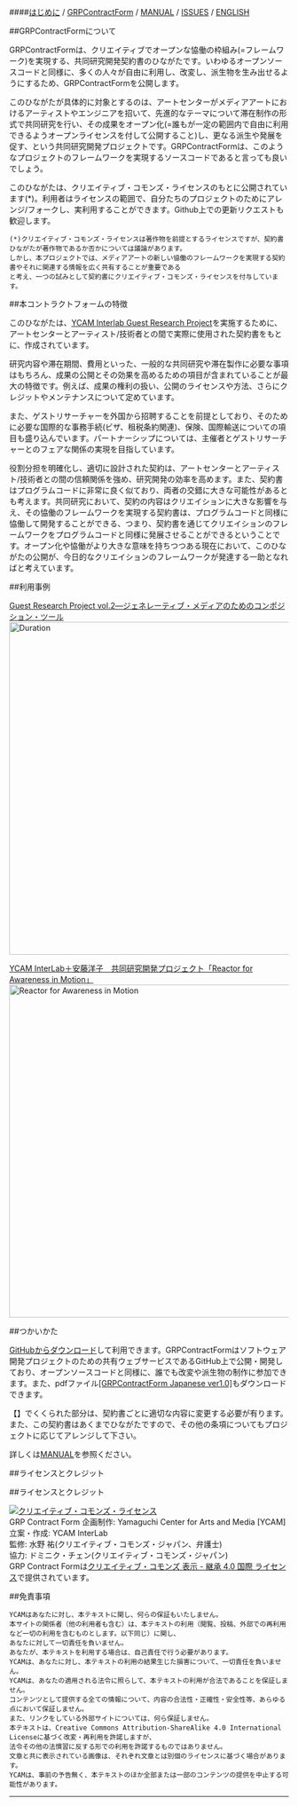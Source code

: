####[はじめに](http://interlab.ycam.jp/projects/grp-contract-form) /  [GRPContractForm](https://github.com/YCAMInterlab/GRPContractForm/blob/master/GRPContractForm_Japanese.md) /  [MANUAL](https://github.com/YCAMInterlab/GRPContractForm/wiki/MANUAL_Japanese) /  [ISSUES](https://github.com/YCAMInterlab/GRPContractForm/issues) /  [ENGLISH](http://interlab.ycam.jp/en/projects/grp-contract-form?preview=true)


##GRPContractFormについて


GRPContractFormは、クリエイティブでオープンな恊働の枠組み(=フレームワーク)を実現する、共同研究開発契約書のひながたです。いわゆるオープンソースコードと同様に、多くの人々が自由に利用し、改変し、派生物を生み出せるようにするため、GRPContractFormを公開します。  

このひながたが具体的に対象とするのは、アートセンターがメディアアートにおけるアーティストやエンジニアを招いて、先進的なテーマについて滞在制作の形式で共同研究を行い、その成果をオープン化(=誰もが一定の範囲内で自由に利用できるようオープンライセンスを付して公開すること)し、更なる派生や発展を促す、という共同研究開発プロジェクトです。GRPContractFormは、このようなプロジェクトのフレームワークを実現するソースコードであると言っても良いでしょう。  

このひながたは、クリエイティブ・コモンズ・ライセンスのもとに公開されています(*)。利用者はライセンスの範囲で、自分たちのプロジェクトのためにアレンジ/フォークし、実利用することができます。Github上での更新リクエストも歓迎します。  


```
(*)クリエイティブ・コモンズ・ライセンスは著作物を前提とするライセンスですが、契約書ひながたが著作物であるか否かについては議論があります。
しかし、本プロジェクトでは、メディアアートの新しい恊働のフレームワークを実現する契約書やそれに関連する情報を広く共有することが重要である
と考え、一つの試みとして契約書にクリエイティブ・コモンズ・ライセンスを付与しています。  
```

  


##本コントラクトフォームの特徴

このひながたは、[YCAM Interlab Guest Research Project](http://interlab.ycam.jp/projects/guestresearch)を実施するために、アートセンターとアーティスト/技術者との間で実際に使用された契約書をもとに、作成されています。  

研究内容や滞在期間、費用といった、一般的な共同研究や滞在製作に必要な事項はもちろん、成果の公開とその効果を高めるための項目が含まれていることが最大の特徴です。例えば、成果の権利の扱い、公開のライセンスや方法、さらにクレジットやメンテナンスについて定めています。  

また、ゲストリサーチャーを外国から招聘することを前提としており、そのために必要な国際的な事務手続(ビザ、租税条約関連)、保険、国際輸送についての項目も盛り込んでいます。パートナーシップについては、主催者とゲストリサーチャーとのフェアな関係の実現を目指しています。  

役割分担を明確化し、適切に設計された契約は、アートセンターとアーティスト/技術者との間の信頼関係を強め、研究開発の効率を高めます。また、契約書はプログラムコードに非常に良く似ており、両者の交錯に大きな可能性があるとも考えます。共同研究において、契約の内容はクリエイションに大きな影響を与え、その恊働のフレームワークを実現する契約書は、プログラムコードと同様に恊働して開発することができる、つまり、契約書を通じてクリエイションのフレームワークをプログラムコードと同様に発展させることができるということです。オープン化や恊働がより大きな意味を持ちつつある現在において、このひながたの公開が、今日的なクリエイションのフレームワークが発達する一助となればと考えています。  


  
##利用事例

[Guest Research Project vol.2―ジェネレーティブ・メディアのためのコンポジション・ツール](http://interlab.ycam.jp/projects/guestresearch/vol2)  
<img src="http://interlab.ycam.jp/wp-content/uploads/2013/04/Duration.jpg" alt="Duration" width=600>

  

[YCAM InterLab＋安藤洋子　共同研究開発プロジェクト「Reactor for Awareness in Motion」](http://interlab.ycam.jp/projects/ram)  
<img src="http://interlab.ycam.jp/wp-content/uploads/2013/05/RAM_Video_Top.jpg" alt="Reactor for Awareness in Motion" width=600>
  
  

 
##つかいかた

[GitHubからダウンロード](https://github.com/YCAMInterlab/GRPContractForm/blob/master/GRPContractForm_Japanese.md)して利用できます。GRPContractFormはソフトウェア開発プロジェクトのための共有ウェブサービスであるGitHub上で公開・開発しており、オープンソースコードと同様に、誰でも改変や派生物の制作に参加できます。また、pdfファイル[[GRPContractForm Japanese ver1.0]](http://interlab.ycam.jp/wp-content/uploads/2013/04/GRPContractForm_Japanese_ver1.0.pdf)もダウンロードできます。    

【】でくくられた部分は、契約書ごとに適切な内容に変更する必要が有ります。また、この契約書はあくまでひながたですので、その他の条項についてもプロジェクトに応じてアレンジして下さい。  

詳しくは[MANUAL](https://github.com/YCAMInterlab/GRPContractForm/wiki/MANUAL_Japanese)を参照ください。  

  




##ライセンスとクレジット

<!--
<a rel="license" href="http://creativecommons.org/licenses/by-sa/2.1/jp/"><img alt="クリエイティブ・コモンズ・ライセンス" style="border-width:0" src="http://i.creativecommons.org/l/by-sa/2.1/jp/88x31.png" /></a><br /> 
  
<span xmlns:dct="http://purl.org/dc/terms/" href="http://purl.org/dc/dcmitype/Text" property="dct:title" rel="dct:type">『GRPContractForm』</span>:<br />
<a xmlns:cc="http://creativecommons.org/ns#" href="http://interlab.ycam.jp/" property="cc:attributionName" rel="cc:attributionURL">
企画制作: Yamaguchi Center for Arts and Media [YCAM]<br />
立案・作成: YCAM InterLab<br />
監修: 水野 祐(クリエイティブ・コモンズ・ジャパン、弁護士)<br />
協力: ドミニク・チェン(クリエイティブ・コモンズ・ジャパン)</a><br />
この作品は<a rel="license" href="http://creativecommons.org/licenses/by-sa/2.1/jp/">クリエイティブ・コモンズ表示−継承 3.0 非移植 ライセンス</a>で公開されています。<br /> <br /> 

-->






##ライセンスとクレジット

<a href="http://creativecommons.org/licenses/by-sa/4.0/" rel="license"><img style="border-width: 0;" alt="クリエイティブ・コモンズ・ライセンス" src="http://i.creativecommons.org/l/by-sa/4.0/80x15.png" /></a>
<br /> 
<span xmlns:dct="http://purl.org/dc/terms/" href="http://purl.org/dc/dcmitype/Text" property="dct:title" rel="dct:type">GRP Contract Form</span><a xmlns:cc="http://creativecommons.org/ns#" href="http://interlab.ycam.jp/projects/grp-contract-form" property="cc:attributionName" rel="cc:attributionURL"></a>
企画制作: Yamaguchi Center for Arts and Media [YCAM]<br />
立案・作成: YCAM InterLab<br />
監修: 水野 祐(クリエイティブ・コモンズ・ジャパン、弁護士)<br />
協力: ドミニク・チェン(クリエイティブ・コモンズ・ジャパン)<br />
GRP Contract Formは<a href="http://creativecommons.org/licenses/by-sa/4.0/" rel="license">クリエイティブ・コモンズ 表示 - 継承 4.0 国際 ライセンス</a>で提供されています。

##免責事項
```
YCAMはあなたに対し、本テキストに関し、何らの保証もいたしません。
本サイトの関係者（他の利用者も含む）は、本テキストの利用（閲覧、投稿、外部での再利用など一切の利用を含むものとします。以下同じ）に関し、
あなたに対して一切責任を負いません。
あなたが、本テキストを利用する場合は、自己責任で行う必要があります。
YCAMは、あなたに対し、本テキストの利用の結果生じた損害について、一切責任を負いません。
YCAMは、あなたの適用される法令に照らして、本テキストの利用が合法であることを保証しません。
コンテンツとして提供する全ての情報について、内容の合法性・正確性・安全性等、あらゆる点において保証しません。
また、リンクをしている外部サイトについては、何ら保証しません。
本テキストは、Creative Commons Attribution-ShareAlike 4.0 International Licenseに基づく改変・再利用を許諾しますが、
法令その他の法慣習に反する形での利用を許諾するものではありません。
文章と共に表示されている画像は、それぞれ文章とは別個のライセンスに基づく場合があります。
YCAMは、事前の予告無く、本テキストのほか全部または一部のコンテンツの提供を中止する可能性があります。
```


---



